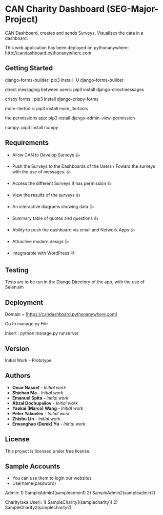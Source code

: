 # CAN Charity Dashboard (SEG-Major-Project)

CAN Dashboard, creates and sends Surveys. Visualizes the data in a dashboard.

This web application has been deployed on pythonanywhere:  http://candashboard.pythonanywhere.com

## Getting Started

django-forms-builder: pip3 install -U django-forms-builder
 
direct messaging between users: pip3 install django-directmessages

crispy forms : pip3 install django-crispy-forms

more-itertools: pip3 install more_itertools

the permissions app: pip3 install django-admin-view-permission

numpy: pip3 install numpy

## Requirements

* Allow CAN to Develop Surveys :+1:

* Push the Surveys to the Dashboards of the Users / Foward the surveys with the use of messages. :+1:

* Access the different Surveys if has permission :+1:

* View the results of the surveys :+1:

* An interactive diagrams showing data :+1:

* Summary table of quotes and questions :+1:

* Ability to push the dashboard via email and Network Apps :+1:

* Attractive modern design :+1:

* Integratable with WordPress :-1:



## Testing

Tests are to be run in the Django Directory of the app, with the use of Selenuim

## Deployment

Domain = [https://candashboard.pythonanywhere.com]

Go to manage.py File

Insert : python manage.py runserver

## Version

Initial Work - Prototype

## Authors

* **Omar Nassef** - *Initial work* 
* **Shichao Ma** - *Initial work* 
* **Emanuel Spita** - *Initial work* 
* **Abzal Dochupailov** - *Initial work* 
* **Yaokai (Marco) Wang** - *Initial work* 
* **Peter Yakovlev** - *Initial work* 
* **Zhishu Lin** - *Initial work*
* **Erwanghao (Derek) Yu** - *Initial work* 

## License

This project is licensed under free license.

## Sample Accounts
* You can use them to login our websites
* Username(password)

Admin:
    1) SampleAdmin1(sampleadmin1)
    2) SampleAdmin2(sampleadmin2)

Charity(aka User):
    1) SampleCharity1(samplecharity1)
    2) SampleCharity2(samplecharity2)


